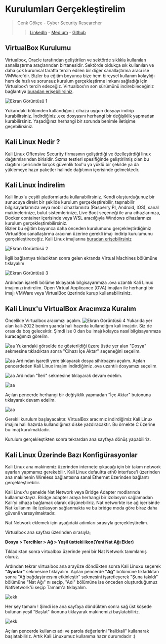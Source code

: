 # Kurulumları Gerçekleştirelim
> Cenk Gökçe - Cyber Security Researcher
> > [LinkedIn](https://www.linkedin.com/in/cenk-gokce-345b88190)  - [Medium](https://cnkgkce.medium.com/) - [Github](https://github.com/cnkgkce/)


## VirtualBox Kurulumu
Virtualbox,  Oracle tarafından geliştirilen ve sektörde sıklıkla kullanılan sanallaştırma araçlarından birtanesidir. Sektörde oldukça sık kullanılan ve daha çok kurumsal tarafta tercih edilen bir diğer sanallaştırma aracı ise VMWare'dir. Bizler bu eğitim boyunca bize hem bireysel kullanım kolaylığı hem de hızlı ve sorunsuz kurulum gerçekleştirme imkanı sağladığı için Virtualbox'ı tercih edeceğiz. Virtualbox'ın son sürümünü indirebileceğiniz bağlantıya [buradan erişebilirsiniz](https://www.virtualbox.org/wiki/Downloads).

![Ekran Görüntüsü 1](ss/Ekran%20G%C3%B6r%C3%BCnt%C3%BCs%C3%BC%20(85).png)

Yukarıdaki bölümden kullandığınız cihaza uygun dosyayı indirip kurabilirsiniz. İndirdiğiniz .exe dosyasını herhangi bir değişiklik yapmadan kurabilirsiniz. Yaşadığınız herhangi bir sorunda benimle iletişime geçebilirsiniz.

## Kali Linux Nedir ?
Kali Linux Offensive Security firmasının geliştirdiği ve özelleştirdiği linux dağıtımlarından birisidir. Sızma testleri spesifiğinde geliştirilmiş olan bu dağıtım içerisinde birçok güvenlik tool'u ya yüklü bir şekilde ya da yüklemeye hazır paketler halinde dağıtımın içerisinde gelmektedir.

## Kali Linux İndirelim
Kali linux'u çeşitli platformlarda kullanabilirsiniz. Kendi oluşturduğunuz bir sunucuya direkt bir şekilde kurulum gerçekleştirebilir, taşınabilir bilgisayarlarınıza veya mobil cihazlarınıza (Rasperry PI, Android, IOS), sanal makinelerinize, bulut sistemlerinize, Live Boot seçeneği ile ana cihazlarınıza, Docker container içerisinde veya WSL aracılğıyla Windows cihazlarınıza kurulum gerçekleştirebilirsiniz.<br>
Bizler  bu eğitim boyunca daha önceden kurulumunu gerçekleştirdiğimiz VirtualBox sanallaştırma aracının üzerine gerekli imajı indirip kurulumunu gerçekleştireceğiz.
Kali Linux  imajlarına [buradan erişebilirsiniz](https://www.kali.org/get-kali/)

![Ekran Görüntüsü 2](ss/Ekran%20G%C3%B6r%C3%BCnt%C3%BCs%C3%BC%20(87).png)<br>

İlgili bağlantıya tıkladıktan sonra gelen ekranda Virtual Machines bölümüne tıklayalım<br>

![Ekran Görüntüsü 3](ss/Ekran%20G%C3%B6r%C3%BCnt%C3%BCs%C3%BC%20(89).png)

Ardından işaretli bölüme tıklayarak bilgisayarımıza .ova uzantılı Kali Linux imajımızı indirelim. Open Virtual Applicance (OVA) imajları ile herhangi bir imajı VMWare veya VirtualBox üzerinde kurup kullanabilirsiniz.

## Kali Linux'u VirtualBox Aracımıza Kuralım
Öncelikle Virtualbox aracımızı açalım. 
![Ekran Görüntüsü 4](ss/Ekran%20G%C3%B6r%C3%BCnt%C3%BCs%C3%BC%20(91).png)
Yukarıda yer alan kali-2022 benim şuanda hali hazırda kullandığım kali imajıdır. Siz de orası da boş gelecektir. Şimdi ise 0 dan bu imajı kolayca nasıl bilgisayarımıza kuracağımızı görelim.

![aa](ss/Ekran%20G%C3%B6r%C3%BCnt%C3%BCs%C3%BC%20(97).png)
Yukarıdaki görselde de gösterildiği üzere üstte yer alan "Dosya" sekmesine tıkladıktan sonra "Cihazı İçe Aktar" seçeneğini seçelim.

![aa](ss/Ekran%20G%C3%B6r%C3%BCnt%C3%BCs%C3%BC%20(98).png)
Ardından işaretli yere tıklayarak dosya sihirbazını açalım.
Açılan pencerdeden Kali Linux imajını indirdiğimiz .ova uzantılı dosyamızı seçelim.

![aa](ss/Ekran%20G%C3%B6r%C3%BCnt%C3%BCs%C3%BC%20(99).png)
Ardından "İleri" sekmesine tıklayarak devam  edelim.

![aa](ss/Ekran%20G%C3%B6r%C3%BCnt%C3%BCs%C3%BC%20(100).png)

Açılan pencerde herhangi bir değişiklik yapmadan "İçe Aktar" butonuna tıklayarak devam edelim.

![aa](ss/Ekran%20G%C3%B6r%C3%BCnt%C3%BCs%C3%BC%20(101).png)

Gerekli kurulum başlayacaktır. VirtualBox aracımız indirdiğimiz Kali Linux  imajını hali hazırda kullandığımız diske yazdıracaktır. Bu örnekte C üzerine bu imaj kurulmaktadır.

Kurulum gerçekleştikten sonra tekrardan ana sayfaya dönüş yapabiliriz.

## Kali Linux Üzerinde Bazı Konfigürasyonlar
Kali Linux ana makinemiz üzerinden internete çıkacağı için bir takım network ayarları yapmamız gerekebilir. Kali Linux defaultta eth0 interface'i üzerinden ana makinenin Wireless bağlantısına sanal Ethernet üzerinden bağlantı gerçekleştirebilir. 

Kali Linux'u genelde Nat Network veya Bridge Adapter modlarında kullanmaktayız. Bridge adapter araya herhangi bir izolasyon sağlamadan Kali'yi  cihaza bağlamak olarak düşünebiliriz. Nat networkte ise ağ içerisinde Nat kullanımı ile izolasyon sağlanmakta ve bu bridge moda göre biraz daha güvenli varsayılmaktadır.

Nat Network eklemek için aşağıdaki adımları sırasıyla gerçekleştirelim. 

Virtualbox ana sayfası üzerinden sırasıyla;<br>

**Dosya > Tercihler > Ağ > Yeşil üstteki ikon(Yeni Nat Ağı Ekler)**

Tıkladıktan sonra virtualbox üzerinde yeni bir Nat Network tanımlamış  oluruz.

Ardından tekrar virtualbox ana arayüze döndükten sonra Kali Linuxu seçerek **"Ayarlar"** sekmesine tıklayalım. Açılan pencerde **"Ağ"** bölümüne tıkladıktan sonra "Ağ bağdaştırıcısını etkinleştir" sekmesini işaretleyerek "Şuna takıldı" bölümüne "Nat Ağı"  nı seçip, "Adı" bölümüne ise önceden oluşturduğumuz NatNetwork'ü seçip Tamam'a tıklayalım.

![ekk](ss/Ekran%20G%C3%B6r%C3%BCnt%C3%BCs%C3%BC%20(103).png)

Her şey tamam ! Şimdi ise ana sayfaya döndükten sonra sağ üst köşede bulunan yeşil "Başlat" ikonuna tıklayarak makinemizi başlatabiliriz. 

![ekk](ss/Ekran%20G%C3%B6r%C3%BCnt%C3%BCs%C3%BC%20(105).png)

Açılan pencerde kullanıcı adı ve parola değerlerini "kali:kali" kullanarak başlatabiliriz. Artık Kali Linuxumuz kullanıma hazır durumdadır :)




